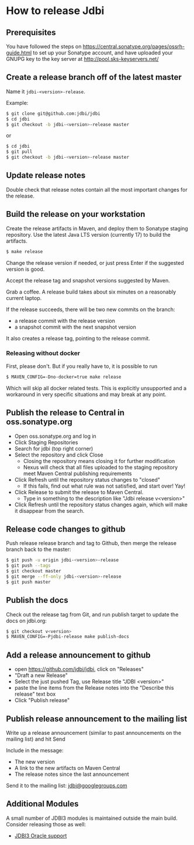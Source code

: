 # How to release Jdbi

## Prerequisites

You have followed the steps on https://central.sonatype.org/pages/ossrh-guide.html
to set up your Sonatype account, and have uploaded your GNUPG key to the key server
at http://pool.sks-keyservers.net/

## Create a release branch off of the latest master

Name it `jdbi-<version>-release`.

Example:

```bash
$ git clone git@github.com:jdbi/jdbi
$ cd jdbi
$ git checkout -b jdbi-<version>-release master
```

or

```bash
$ cd jdbi
$ git pull
$ git checkout -b jdbi-<version>-release master
```

## Update release notes

Double check that release notes contain all the most important changes for the release.


## Build the release on your workstation

Create the release artifacts in Maven, and deploy them to Sonatype staging repository.
Use the latest Java LTS version (currently 17) to build the artifacts.

```bash
$ make release
```

Change the release version if needed, or just press Enter if the suggested version is good.

Accept the release tag and snapshot versions suggested by Maven.

Grab a coffee. A release build takes about six minutes on a reasonably current laptop.

If the release succeeds, there will be two new commits on the branch:

- a release commit with the release version
- a snapshot commit with the next snapshot version

It also creates a release tag, pointing to the release commit.


### Releasing without docker

First, please don't. But if you really have to, it is possible to run

```bash
$ MAVEN_CONFIG=-Dno-docker=true make release
```

Which will skip all docker related tests. This is explicitly
unsupported and a workaround in very specific situations and may break
at any point.


## Publish the release to Central in oss.sonatype.org

- Open oss.sonatype.org and log in
- Click Staging Repositories
- Search for jdbi (top right corner)
- Select the repository and click Close
  - Closing the repository means closing it for further modification
  - Nexus will check that all files uploaded to the staging repository
    meet Maven Central publishing requirements
- Click Refresh until the repository status changes to "closed"
  - If this fails, find out what rule was not satisfied, and start over! Yay!
- Click Release to submit the release to Maven Central.
  - Type in something to the description like "Jdbi release v\<version\>"
- Click Refresh until the repository status changes again, which will make
  it disappear from the search.


## Release code changes to github

Push release release branch and tag to Github, then merge the release branch back to the master:

```bash
$ git push -u origin jdbi-<version>-release
$ git push --tags
$ git checkout master
$ git merge --ff-only jdbi-<version>-release
$ git push master
```

## Publish the docs

Check out the release tag from Git, and run publish target to update the docs on jdbi.org:

```bash
$ git checkout v<version>
$ MAVEN_CONFIG=-Pjdbi-release make publish-docs
```

## Add a release announcement to github

- open https://github.com/jdbi/jdbi, click on "Releases"
- "Draft a new Release"
- Select the just pushed Tag, use Release title "JDBI &lt;version&gt;"
- paste the line items from the Release notes into the "Describe this release" text box
- Click "Publish release"


## Publish release announcement to the mailing list

Write up a release announcement (similar to past announcements on the mailing list) and hit Send

Include in the message:

- The new version
- A link to the new artifacts on Maven Central
- The release notes since the last announcement

Send it to the mailing list: jdbi@googlegroups.com


## Additional Modules

A small number of JDBI3 modules is maintained outside the main build. Consider releasing those as well:

* [JDBI3 Oracle support](https://github.com/jdbi/jdbi3-oracle12)
